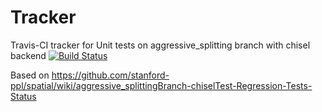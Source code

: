 # Tracker
Travis-CI tracker for Unit tests on aggressive_splitting branch with chisel backend
[![Build Status](https://travis-ci.org/mattfel1/Tracker.svg?branch=ClassUnit-Branchaggressive_splitting-Backendchisel-Tracker)](https://travis-ci.org/mattfel1/Tracker)

Based on https://github.com/stanford-ppl/spatial/wiki/aggressive_splittingBranch-chiselTest-Regression-Tests-Status
